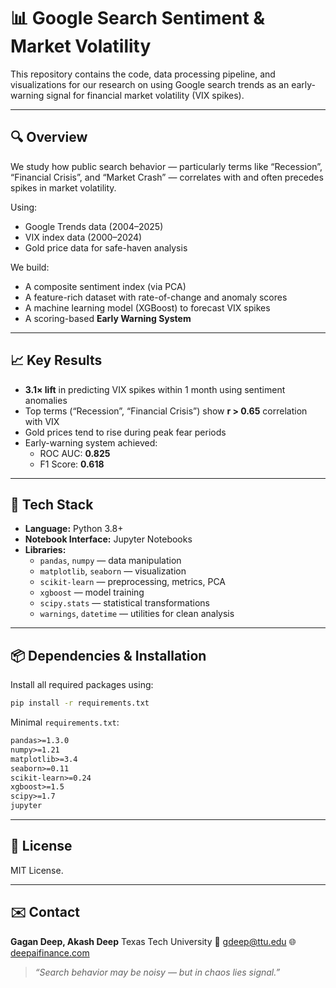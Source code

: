 # 📊 Google Search Sentiment & Market Volatility

This repository contains the code, data processing pipeline, and visualizations for our research on using Google search trends as an early-warning signal for financial market volatility (VIX spikes).

---

## 🔍 Overview

We study how public search behavior — particularly terms like “Recession”, “Financial Crisis”, and “Market Crash” — correlates with and often precedes spikes in market volatility.

Using:
- Google Trends data (2004–2025)
- VIX index data (2000–2024)
- Gold price data for safe-haven analysis

We build:
- A composite sentiment index (via PCA)
- A feature-rich dataset with rate-of-change and anomaly scores
- A machine learning model (XGBoost) to forecast VIX spikes
- A scoring-based **Early Warning System**

---

## 📈 Key Results

- **3.1× lift** in predicting VIX spikes within 1 month using sentiment anomalies
- Top terms (“Recession”, “Financial Crisis”) show **r > 0.65** correlation with VIX
- Gold prices tend to rise during peak fear periods
- Early-warning system achieved:
  - ROC AUC: **0.825**
  - F1 Score: **0.618**

---

## 🧠 Tech Stack

- **Language:** Python 3.8+
- **Notebook Interface:** Jupyter Notebooks
- **Libraries:**
  - `pandas`, `numpy` — data manipulation
  - `matplotlib`, `seaborn` — visualization
  - `scikit-learn` — preprocessing, metrics, PCA
  - `xgboost` — model training
  - `scipy.stats` — statistical transformations
  - `warnings`, `datetime` — utilities for clean analysis

---

## 📦 Dependencies & Installation

Install all required packages using:

```bash
pip install -r requirements.txt
````

Minimal `requirements.txt`:

```txt
pandas>=1.3.0
numpy>=1.21
matplotlib>=3.4
seaborn>=0.11
scikit-learn>=0.24
xgboost>=1.5
scipy>=1.7
jupyter
```

---



## 📄 License

MIT License.

---

## ✉️ Contact

**Gagan Deep, Akash Deep**
Texas Tech University
📧 [gdeep@ttu.edu](mailto:gdeep@ttu.edu)
🌐 [deepaifinance.com](https://deepaifinance.com)

> *“Search behavior may be noisy — but in chaos lies signal.”*

